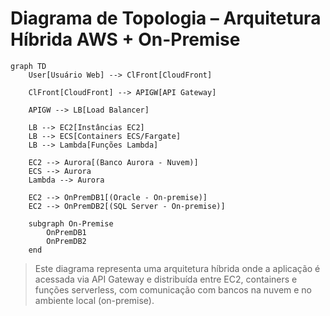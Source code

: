 # Diagrama de Topologia – Arquitetura Híbrida AWS + On-Premise

```mermaid
graph TD
    User[Usuário Web] --> ClFront[CloudFront]
    
    ClFront[CloudFront] --> APIGW[API Gateway]

    APIGW --> LB[Load Balancer]
    
    LB --> EC2[Instâncias EC2]
    LB --> ECS[Containers ECS/Fargate]
    LB --> Lambda[Funções Lambda]
    
    EC2 --> Aurora[(Banco Aurora - Nuvem)]
    ECS --> Aurora
    Lambda --> Aurora
    
    EC2 --> OnPremDB1[(Oracle - On-premise)]
    EC2 --> OnPremDB2[(SQL Server - On-premise)]
    
    subgraph On-Premise
        OnPremDB1
        OnPremDB2
    end
```

> Este diagrama representa uma arquitetura híbrida onde a aplicação é acessada via API Gateway e distribuída entre EC2, containers e funções serverless, com comunicação com bancos na nuvem e no ambiente local (on-premise).
